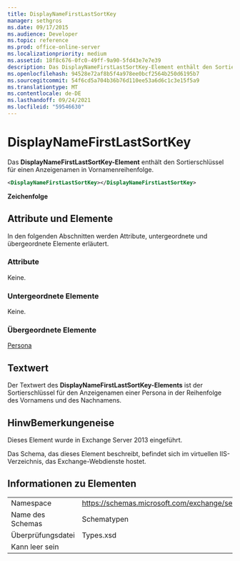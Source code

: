 ```yaml
---
title: DisplayNameFirstLastSortKey
manager: sethgros
ms.date: 09/17/2015
ms.audience: Developer
ms.topic: reference
ms.prod: office-online-server
ms.localizationpriority: medium
ms.assetid: 18f8c676-0fc0-49ff-9a90-5fd43e7e7e39
description: Das DisplayNameFirstLastSortKey-Element enthält den Sortierschlüssel für einen Anzeigenamen in Vornamenreihenfolge.
ms.openlocfilehash: 94528e72af8b5f4a978ee0bcf2564b250d6195b7
ms.sourcegitcommit: 54f6cd5a704b36b76d110ee53a6d6c1c3e15f5a9
ms.translationtype: MT
ms.contentlocale: de-DE
ms.lasthandoff: 09/24/2021
ms.locfileid: "59546630"
---
```

# <a name="displaynamefirstlastsortkey"></a>DisplayNameFirstLastSortKey

Das **DisplayNameFirstLastSortKey-Element** enthält den Sortierschlüssel für einen Anzeigenamen in Vornamenreihenfolge. 
  
```XML
<DisplayNameFirstLastSortKey></DisplayNameFirstLastSortKey>
```

 **Zeichenfolge**
## <a name="attributes-and-elements"></a>Attribute und Elemente

In den folgenden Abschnitten werden Attribute, untergeordnete und übergeordnete Elemente erläutert.
  
### <a name="attributes"></a>Attribute

Keine.
  
### <a name="child-elements"></a>Untergeordnete Elemente

Keine.
  
### <a name="parent-elements"></a>Übergeordnete Elemente

[Persona](persona.md)
  
## <a name="text-value"></a>Textwert

Der Textwert des **DisplayNameFirstLastSortKey-Elements** ist der Sortierschlüssel für den Anzeigenamen einer Persona in der Reihenfolge des Vornamens und des Nachnamens. 
  
## <a name="remarks"></a>HinwBemerkungeneise

Dieses Element wurde in Exchange Server 2013 eingeführt.
  
Das Schema, das dieses Element beschreibt, befindet sich im virtuellen IIS-Verzeichnis, das Exchange-Webdienste hostet.
  
## <a name="element-information"></a>Informationen zu Elementen

|||
|:-----|:-----|
|Namespace  <br/> |https://schemas.microsoft.com/exchange/services/2006/types  <br/> |
|Name des Schemas  <br/> |Schematypen  <br/> |
|Überprüfungsdatei  <br/> |Types.xsd  <br/> |
|Kann leer sein  <br/> ||
   

